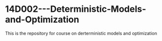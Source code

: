 # 14D002---Deterministic-Models-and-Optimization

This is the repository for course on derterministic models and optimization
